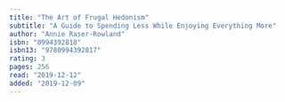 ```yaml
---
title: "The Art of Frugal Hedonism"
subtitle: "A Guide to Spending Less While Enjoying Everything More"
author: "Annie Raser-Rowland"
isbn: "0994392818"
isbn13: "9780994392817"
rating: 3
pages: 256
read: "2019-12-12"
added: "2019-12-09"
---
```


